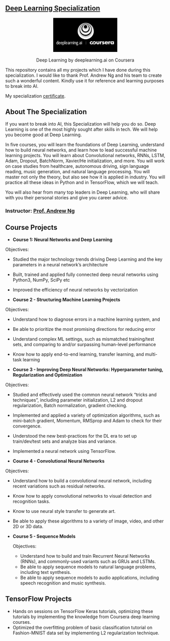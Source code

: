 ## [Deep Learning Specialization](https://www.coursera.org/specializations/deep-learning)

<p align="center"><img width="40%" src="zIcons/logo.png" /></p>

<p align="center">Deep Learning by deeplearning.ai on Coursera</p> 
This repository contains all my projects which I have done during this specialization. I would like to thank Prof. Andrew Ng and his team to create such a wonderful content. Kindly use it for reference and learning purposes to break into AI.

My specialization [certificate](/blob/master/Coursera_UYMVRX5M3P4R.pdf).

## About The Specialization
If you want to break into AI, this Specialization will help you do so. Deep Learning is one of the most highly sought after skills in tech. We will help you become good at Deep Learning.

In five courses, you will learn the foundations of Deep Learning, understand how to build neural networks, and learn how to lead successful machine learning projects. You will learn about Convolutional networks, RNNs, LSTM, Adam, Dropout, BatchNorm, Xavier/He initialization, and more. You will work on case studies from healthcare, autonomous driving, sign language reading, music generation, and natural language processing. You will master not only the theory, but also see how it is applied in industry. You will practice all these ideas in Python and in TensorFlow, which we will teach.

You will also hear from many top leaders in Deep Learning, who will share with you their personal stories and give you career advice.

### Instructor: [Prof. Andrew Ng](https://www.coursera.org/instructor/andrewng)

## Course Projects
* **Course 1: Neural Networks and Deep Learning**

Objectives:

 * Studied the major technology trends driving Deep Learning and the key parameters in a neural network’s architecture
 * Built, trained and applied fully connected deep neural networks using Python3, NumPy, SciPy etc
 * Improved the efficiency of neural networks by vectorization

* **Course 2 - Structuring Machine Learning Projects**

Objectives:

 * Understand how to diagnose errors in a machine learning system, and 
 * Be able to prioritize the most promising directions for reducing error
 * Understand complex ML settings, such as mismatched training/test sets, and comparing to and/or surpassing human-level performance
 * Know how to apply end-to-end learning, transfer learning, and multi-task learning

* **Course 3 - Improving Deep Neural Networks: Hyperparameter tuning, Regularization and Optimization**

Objectives:

 * Studied and effectively used the common neural network “tricks and techniques”, including parameter initialization, L2 and dropout regularization, Batch normalization, gradient checking.
 * Implemented and applied a variety of optimization algorithms, such as mini-batch gradient, Momentum, RMSprop and Adam to check for their convergence.
 * Understood the new best-practices for the DL era to set up train/dev/test sets and analyze bias and variance. 
 * Implemented a neural network using TensorFlow.

* **Course 4 - Convolutional Neural Networks**

Objectives:

 * Understand how to build a convolutional neural network, including recent variations such as residual networks.
 * Know how to apply convolutional networks to visual detection and recognition tasks.
 * Know to use neural style transfer to generate art.
 * Be able to apply these algorithms to a variety of image, video, and other 2D or 3D data.

* **Course 5 - Sequence Models**

  Objectives:
  
   * Understand how to build and train Recurrent Neural Networks (RNNs), and commonly-used variants such as GRUs and LSTMs.
   * Be able to apply sequence models to natural language problems, including text synthesis. 
   * Be able to apply sequence models to audio applications, including speech recognition and music synthesis.
  
## TensorFlow Projects
* Hands on sessions on TensorFlow Keras tutorials, optimizing these tutorials by implementing the knowledge from Coursera deep learning courses. 
* Optimized the overfitting problem of basic classification tutorial on Fashion-MNIST data set by implementing L2 regularization technique.

